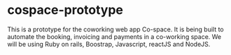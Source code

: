 # cospace-prototype

This is a prototype for the coworking web app Co-space.
It is being built to automate the booking, invoicing and payments in a co-working space. 
We will be using Ruby on rails, Boostrap, Javascript, reactJS and NodeJS. 